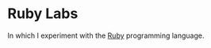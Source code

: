 # Ruby Labs

In which I experiment with the [Ruby](https://www.ruby-lang.org/en/)
programming language.
